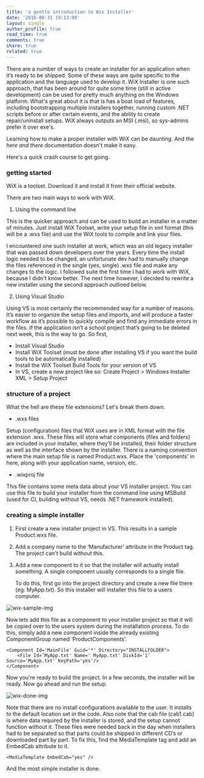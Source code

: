 ```yaml
---
title: 'a gentle introduction to Wix Installer'
date: '2016-08-31 19:13:00'
layout: single
author_profile: true
read_time: true
comments: true
share: true
related: true
---
```


There are a number of ways to create an installer for an application when it’s ready to be shipped. Some of these ways are quite specific to the application and the language used to develop it. WiX Installer is one such approach, that has been around for quite some time (still in active development) can be used for pretty much anything on the Windows platform. What's great about it is that is has a boat load of features, including bootstrapping multiple installers together, running custom .NET scripts before or after certain events, and the ability to create repair/uninstall setups. WiX always outputs an MSI (.msi), so sys-admins prefer it over exe's. 

Learning how to make a proper installer with WiX can be daunting. And the *here and there* documentation doesn't make it easy.

Here's a quick crash course to get going.



### getting started

WiX is a toolset. Download it and install it from their official website. 

There are two main ways to work with WiX.

1. Using the command line

This is the quicker approach and can be used to build an installer in a matter of minutes. Just install WiX Toolset, write your setup file in xml format (this will be a .wxs file) and use the WiX tools to compile and link your files. 

I encountered one such installer at work, which was an old legacy installer that was passed down developers over the years. Every time the install logic needed to be changed, an unfortunate dev had to manually change the files referenced in the single (yes, single) .wxs file and make any changes to the logic. I followed suite the first time I had to work with WiX, because I didn't know better. The next time however, I decided to rewrite a new installer using the second approach outlined below. 

2. Using Visual Studio

Using VS is most certainly the recommended way for a number of reasons. It’s easier to organize the setup files and imports, and will produce a faster workflow as it’s possible to quickly compile and find any immediate errors in the files. If the application isn’t a school project that’s going to be deleted next week, this is the way to go. So first,

- Install Visual Studio
- Install WiX Toolset (must be done after installing VS if you want the build tools to be automatically installed)
- Install the WiX Toolset Build Tools for your version of VS
- In VS, create a new project like so:  Create Project > Windows Installer XML > Setup Project




### structure of a project

What the hell are these file extensions? Let's break them down.

- .wxs files

Setup (configuration) files that WiX uses are in XML format with the file extension .wxs. These files will store what components (files and folders) are included in your installer, where they’ll be installed, their folder structure as well as the interface shown by the installer. There is a naming convention where the main setup file is named Product.wxs. Place the 'components' in here, along with your application name, version, etc.

- .wixproj file  

This file contains some meta data about your VS installer project. You can use this file to build your installer from the command line using MSBuild (used for CI, building without VS, needs .NET framework installed).



### creating a simple installer

1. First create a new installer project in VS. This results in a sample Product.wxs file.

2. Add a company name to the ‘Manufacturer’ attribute in the Product tag. The project can't build without this.

3. Add a new component to it so that the installer will actually install something. A single component usually corresponds to a single file. 

   To do this, first go into the project directory and create a new file there (eg: MyApp.txt). So this installer will installer this file to a users computer.

![wix-sample-img](http://uvinw.github.io/assets/images/2016-08-31-wix-sample.png)

Now lets add this file as a component to your installer project so that it will be copied over to the users system during the installation process. To do this, simply add a new component inside the already existing ComponentGroup named ‘ProductComponents’.

```
<Component Id='MainFile' Guid='*' Directory="INSTALLFOLDER">
    <File Id=’MyApp.txt' Name=' MyApp.txt' DiskId='1' Source='MyApp.txt' KeyPath='yes'/>
</Component>
```

Now you're ready to build the project. In a few seconds, the installer will be ready. Now go ahead and run the setup.

![wix-done-img](http://uvinw.github.io/assets/images/2016-08-31-wix-done.png)

Note that there are no install configurations available to the user. It installs to the default location set in the code. Also note that the cab file (cab1.cab) is where data required by the installer is stored, and the setup cannot function without it. These files were needed back in the day when installers had to be separated so that parts could be shipped in different CD’s or downloaded part by part. To fix this, find the MediaTemplate tag and add an EmbedCab attribute to it.

```
<MediaTemplate EmbedCab="yes" />
```

And the most simple installer is done.